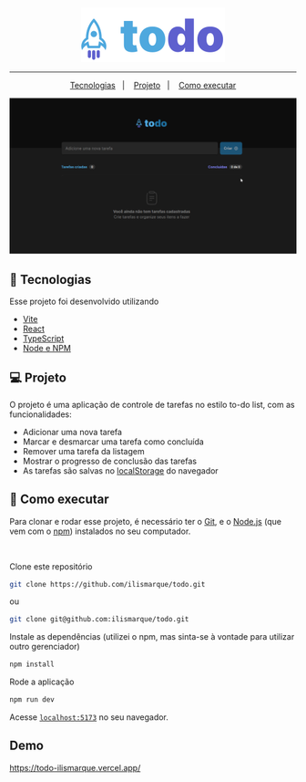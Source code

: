<p align="center"> 
<img alt="Imagem de um foguete, com o texto todo ao lado" src=".github/logo.svg" />
</p>
<hr>

<p align="center">
  <a href="#-tecnologias">Tecnologias</a>&nbsp;&nbsp;&nbsp;|&nbsp;&nbsp;&nbsp;
  <a href="#-projeto">Projeto</a>&nbsp;&nbsp;&nbsp;|&nbsp;&nbsp;&nbsp;
  <a href="#-como-executar">Como executar</a>
</p>

![gif](.github/app.gif)

## 🚀 Tecnologias

Esse projeto foi desenvolvido utilizando

- [Vite](https://vitejs.dev/)
- [React](https://reactjs.org/)
- [TypeScript](https://www.typescriptlang.org/)
- [Node e NPM](https://nodejs.org/)

## 💻 Projeto

O projeto é uma aplicação de controle de tarefas no estilo to-do list, com as funcionalidades:
- Adicionar uma nova tarefa
- Marcar e desmarcar uma tarefa como concluída
- Remover uma tarefa da listagem
- Mostrar o progresso de conclusão das tarefas
- As tarefas são salvas no [localStorage](https://developer.mozilla.org/pt-BR/docs/Web/API/Window/localStorage) do navegador

## 🚀 Como executar

Para clonar e rodar esse projeto, é necessário ter o [Git](https://git-scm.com), e o [Node.js](https://nodejs.org/en/download/) (que vem com o [npm](https://docs.npmjs.com/)) instalados no seu computador.

<br>

Clone este repositório

```bash
git clone https://github.com/ilismarque/todo.git
```
ou

```bash
git clone git@github.com:ilismarque/todo.git
```

Instale as dependências (utilizei o npm, mas sinta-se à vontade para utilizar outro gerenciador)
```bash
npm install
```

Rode a aplicação
```bash
npm run dev
```
Acesse [`localhost:5173`](http://localhost:5173) no seu navegador.

## Demo

https://todo-ilismarque.vercel.app/
